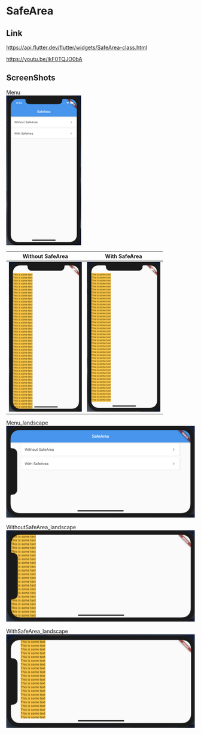 # SafeArea

## Link

https://api.flutter.dev/flutter/widgets/SafeArea-class.html

https://youtu.be/lkF0TQJO0bA

## ScreenShots

Menu  
<img src="./screenshots/Menu.png" height="400" alt="Screenshot"/>

|Without SafeArea|With SafeArea|
| -------------- | ----------- |
|<img src="./screenshots/WithoutSafeArea.png" height="400" alt="Screenshot"/>|<img src="./screenshots/WithSafeArea.png" height="400" alt="Screenshot"/>|

Menu_landscape  
<img src="./screenshots/Menu_landscape.png"  alt="Screenshot"/>

WithoutSafeArea_landscape  
<img src="./screenshots/WithoutSafeArea_landscape.png"  alt="Screenshot"/>

WithSafeArea_landscape  
<img src="./screenshots/WithSafeArea_landscape.png"  alt="Screenshot"/>
